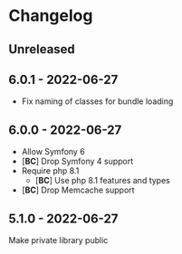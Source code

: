 # Changelog

<!-- There should always be "Unreleased" section at the beginning. -->

## Unreleased

## 6.0.1 - 2022-06-27
- Fix naming of classes for bundle loading

## 6.0.0 - 2022-06-27
- Allow Symfony 6
- [**BC**] Drop Symfony 4 support
- Require php 8.1
  - [**BC**] Use php 8.1 features and types
- [**BC**] Drop Memcache support

## 5.1.0 - 2022-06-27
Make private library public
